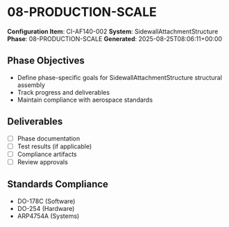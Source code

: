 # 08-PRODUCTION-SCALE

**Configuration Item**: CI-AF140-002
**System**: SidewallAttachmentStructure
**Phase**: 08-PRODUCTION-SCALE
**Generated**: 2025-08-25T08:06:11+00:00

## Phase Objectives
- Define phase-specific goals for SidewallAttachmentStructure structural assembly
- Track progress and deliverables
- Maintain compliance with aerospace standards

## Deliverables
- [ ] Phase documentation
- [ ] Test results (if applicable)
- [ ] Compliance artifacts
- [ ] Review approvals

## Standards Compliance
- DO-178C (Software)
- DO-254 (Hardware)
- ARP4754A (Systems)


